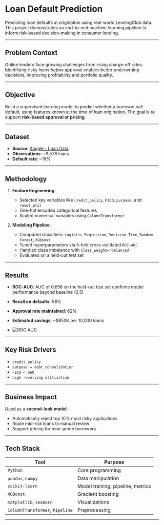 # Loan Default Prediction

Predicting loan defaults at origination using real-world LendingClub data. This project demonstrates an end-to-end machine learning pipeline to inform risk-based decision-making in consumer lending.

---

## Problem Context

Online lenders face growing challenges from rising charge-off rates. Identifying risky loans *before* approval enables better underwriting decisions, improving profitability and portfolio quality.

---

## Objective

Build a supervised learning model to predict whether a borrower will default, using features known at the time of loan origination. The goal is to support **risk-based approval or pricing**.

---

## Dataset

- **Source**: [Kaggle - Loan Data](https://www.kaggle.com/datasets/itssuru/loan-data)
- **Observations**: ~9,578 loans
- **Default rate**: ~16%

---

## Methodology

1. **Feature Engineering**:
   - Selected key variables like `credit_policy`, `FICO`, `purpose`, and `revol_util`
   - One-hot encoded categorical features
   - Scaled numerical variables using `ColumnTransformer`

2. **Modeling Pipeline**:
   - Compared classifiers: `Logistic Regression`, `Decision Tree`, `Random Forest`, `XGBoost`
   - Tuned hyperparameters via 5-fold cross-validated `ROC-AUC`
   - Handled class imbalance with `class_weight='balanced'`
   - Evaluated on a held-out test set

---

## Results

- **ROC-AUC**: AUC of 0.656 on the held-out test set confirms model performance beyond baseline (0.5)
- **Recall on defaults**: 58%
- **Approval rate maintained**: 62%
- **Estimated savings**: ~$850K per 10,000 loans

- ![ROC AUC](/reports/figures/roc-curve.png)

---

## Key Risk Drivers

- `credit_policy`
- `purpose = debt_consolidation`
- `FICO < 660`
- `high revolving utilization`

---

## Business Impact

Used as a **second-look model**:
- Automatically reject top 10% most risky applications
- Route mid-risk loans to manual review
- Support pricing for near-prime borrowers

---

## Tech Stack

| Tool | Purpose |
|------|---------|
| `Python` | Core programming |
| `pandas`, `numpy` | Data manipulation |
| `scikit-learn` | Model training, pipeline, metrics |
| `XGBoost` | Gradient boosting |
| `matplotlib`, `seaborn` | Visualizations |
| `ColumnTransformer`, `Pipeline` | Preprocessing |

---
